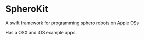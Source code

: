 # SpheroKit
A swift framework for programming sphero robots on Apple OSs

Has a OSX and iOS example apps.

